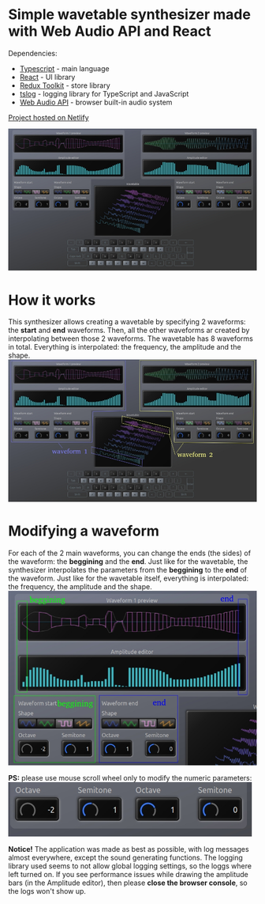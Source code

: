 # Simple wavetable synthesizer made with Web Audio API and React
Dependencies:
- [Typescript](https://www.typescriptlang.org/) - main language
- [React](https://react.dev/) - UI library
- [Redux Toolkit](https://redux-toolkit.js.org/) - store library
- [tslog](https://www.npmjs.com/package/tslog) - logging library for TypeScript and JavaScript
- [Web Audio API](https://developer.mozilla.org/en-US/docs/Web/API/Web_Audio_API) - browser built-in audio system

[Project hosted on Netlify](https://react-wave-table-synth.netlify.app/)

![screenshot](screenshots/main-app.jpg)

# How it works
This synthesizer allows creating a wavetable by specifying 2 waveforms: the **start** and **end** waveforms. Then, all the other waveforms ar created by interpolating between those 2 waveforms. The wavetable has 8 waveforms in total.
Everything is interpolated: the frequency, the amplitude and the shape.
![screenshot](screenshots/main-waveforms.jpg)

# Modifying a waveform
For each of the 2 main waveforms, you can change the ends (the sides) of the waveform: the **beggining** and the **end**. Just like for the wavetable, the synthesizer interpolates the parameters from the **beggining** to the **end** of the waveform.
Just like for the wavetable itself, everything is interpolated: the frequency, the amplitude and the shape.
![screenshot](screenshots/waveform-ends.jpg)

**PS:** please use mouse scroll wheel only to modify the numeric parameters:
![screenshot](screenshots/mouse-scroll.jpg)

**Notice!**
The application was made as best as possible, with log messages almost everywhere, except the sound generating functions. The logging library used seems to not allow global logging settings, so the loggs where left turned on.
If you see performance issues while drawing the amplitude bars (in the Amplitude editor), then please **close the browser console**, so the logs won't show up. 